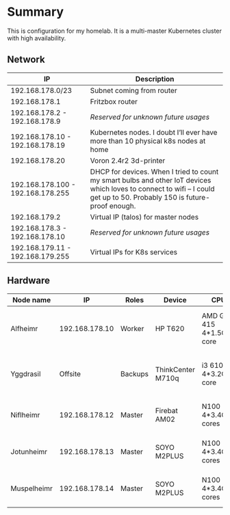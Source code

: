 # Summary
This is configuration for my homelab. 
It is a multi-master Kubernetes cluster with high availability.

## Network

| IP                                | Description                                                                                                                                                               |
|-----------------------------------|---------------------------------------------------------------------------------------------------------------------------------------------------------------------------|
| 192.168.178.0/23                  | 	Subnet coming from router                                                                                                                                                |
| 192.168.178.1                     | 	Fritzbox router                                                                                                                                                          |
| 192.168.178.2 - 192.168.178.9     | 	*Reserved for unknown future usages*                                                                                                                                     |
| 192.168.178.10 - 192.168.178.19   | 	Kubernetes nodes. I doubt I’ll ever have more than 10 physical k8s nodes at home                                                                                         |
| 192.168.178.20                    | 	Voron 2.4r2 3d-printer                                                                                                                                                   |
| 192.168.178.100 - 192.168.178.255 | 	DHCP for devices. When I tried to count my smart bulbs and other IoT devices which loves to connect to wifi – I could get up to 50. Probably 150 is future-proof enough. |
| 192.168.179.2                     | 	Virtual IP (talos) for master nodes                                                                                                                                      |
| 192.168.178.3 - 192.168.178.10    | 	*Reserved for unknown future usages*                                                                                                                                     |
| 192.168.179.11 - 192.168.179.255  | 	Virtual IPs for K8s services                                                                                                                                             |

## Hardware

| Node name    | IP             | Roles   | Device            | CPU                      | RAM  | Storage                | Price            |
|--------------|----------------|---------|-------------------|--------------------------|------|------------------------|------------------|
| Alfheimr     | 192.168.178.10 | Worker  | HP T620           | AMD GX-415 4*1.5Ghz core | 16Gb | 256GB SSD              | 45$  + SSD + RAM |
| Yggdrasil    | Offsite        | Backups | ThinkCenter M710q | i3 6100T 4*3.2GHz core   | 16GB | 1024GB SSD             | 100$ + SSD + RAM |
| Niflheimr    | 192.168.178.12 | Master  | Firebat AM02      | N100 4*3.4Ghz cores      | 16GB | 512GB SSD + 512GB NVME | 160$             |
| Jotunheimr   | 192.168.178.13 | Master  | SOYO M2PLUS       | N100 4*3.4Ghz cores      | 16GB | 512GB SSD + 512GB NVME | 115$             |
| Muspelheimr  | 192.168.178.14 | Master  | SOYO M2PLUS       | N100 4*3.4Ghz cores      | 16GB | 512GB SSD + 512GB NVME | 100$             |
